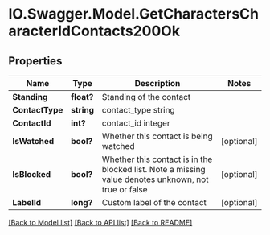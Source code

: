 # IO.Swagger.Model.GetCharactersCharacterIdContacts200Ok
## Properties

Name | Type | Description | Notes
------------ | ------------- | ------------- | -------------
**Standing** | **float?** | Standing of the contact | 
**ContactType** | **string** | contact_type string | 
**ContactId** | **int?** | contact_id integer | 
**IsWatched** | **bool?** | Whether this contact is being watched | [optional] 
**IsBlocked** | **bool?** | Whether this contact is in the blocked list. Note a missing value denotes unknown, not true or false | [optional] 
**LabelId** | **long?** | Custom label of the contact | [optional] 

[[Back to Model list]](../README.md#documentation-for-models) [[Back to API list]](../README.md#documentation-for-api-endpoints) [[Back to README]](../README.md)

